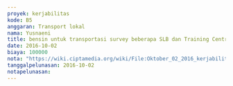 ```yaml
---
proyek: kerjabilitas
kode: B5
anggaran: Transport lokal
nama: Yusnaeni
title: bensin untuk transportasi survey beberapa SLB dan Training Centre untuk penjangkauan Mitra
date: 2016-10-02
biaya: 100000
nota: "https://wiki.ciptamedia.org/wiki/File:Oktober_02_2016_kerjabilitas_B5_bensin_neni.jpg"
tanggalpelunasan: 2016-10-02
notapelunasan:
---
```

